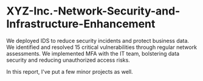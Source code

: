 # XYZ-Inc.-Network-Security-and-Infrastructure-Enhancement

We deployed IDS to reduce security incidents and protect business data.
We identified and resolved 15 critical vulnerabilities through regular network assessments.
We implemented MFA with the IT team, bolstering data security and reducing unauthorized access risks.

In this report, I've put a few minor projects as well.
